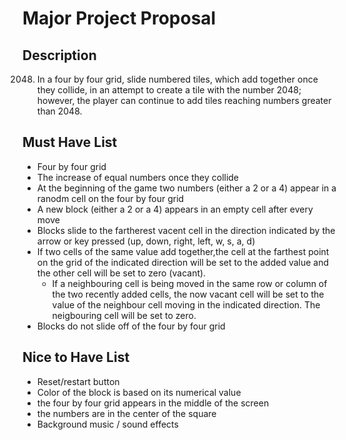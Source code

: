 # Major Project Proposal

## Description

2048. In a four by four grid, slide numbered tiles, which add together once they collide, in an attempt to create a tile with the number 2048; however, the player can continue to add tiles reaching numbers greater than 2048.


## Must Have List

- Four by four grid
- The increase of equal numbers once they collide
- At the beginning of the game two numbers (either a 2 or a 4) appear in a ranodm cell on the four by four grid
- A new block (either a 2 or a 4) appears in an empty cell after every move
- Blocks slide to the fartherest vacent cell in the direction indicated by the arrow or key pressed (up, down, right, left, w, s, a, d)
- If two cells of the same value add together,the cell at the farthest point on the grid of the indicated direction will be set to the added value and the other cell will be set to zero (vacant). 
   - If a neighbouring cell is being moved in the same row or column of the two recently added cells, the now vacant cell will be set to the value of the neighbour cell moving in      the indicated direction. The neigbouring cell will be set to zero.
- Blocks do not slide off of the four by four grid


## Nice to Have List

- Reset/restart button
- Color of the block is based on its numerical value
- the four by four grid appears in the middle of the screen
- the numbers are in the center of the square
- Background music / sound effects


